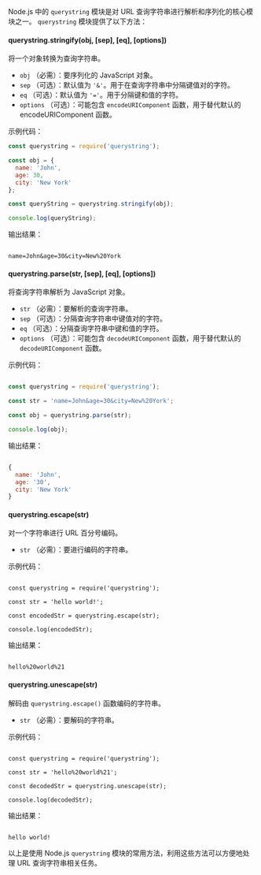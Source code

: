 Node.js 中的 `querystring` 模块是对 URL 查询字符串进行解析和序列化的核心模块之一。 `querystring` 模块提供了以下方法：

#### querystring.stringify(obj, [sep], [eq], [options])

将一个对象转换为查询字符串。

- `obj` （必需）：要序列化的 JavaScript 对象。
- `sep` （可选）：默认值为 `'&'`。用于在查询字符串中分隔键值对的字符。
- `eq` （可选）：默认值为 `'='`。用于分隔键和值的字符。
- `options` （可选）：可能包含 `encodeURIComponent` 函数，用于替代默认的 encodeURIComponent 函数。

示例代码：

```javascript
const querystring = require('querystring');

const obj = {
  name: 'John',
  age: 30,
  city: 'New York'
};

const queryString = querystring.stringify(obj);

console.log(queryString);
```

输出结果：

```

name=John&age=30&city=New%20York
```

#### querystring.parse(str, [sep], [eq], [options])

将查询字符串解析为 JavaScript 对象。

- `str` （必需）：要解析的查询字符串。
- `sep` （可选）：分隔查询字符串中键值对的字符。
- `eq` （可选）：分隔查询字符串中键和值的字符。
- `options` （可选）：可能包含 `decodeURIComponent` 函数，用于替代默认的 `decodeURIComponent` 函数。

示例代码：

```javascript

const querystring = require('querystring');

const str = 'name=John&age=30&city=New%20York';

const obj = querystring.parse(str);

console.log(obj);
```

输出结果：

```javascript

{
  name: 'John',
  age: '30',
  city: 'New York'
}
```

#### querystring.escape(str)

对一个字符串进行 URL 百分号编码。

- `str` （必需）：要进行编码的字符串。

示例代码：

```

const querystring = require('querystring');

const str = 'hello world!';

const encodedStr = querystring.escape(str);

console.log(encodedStr);
```

输出结果：

```

hello%20world%21
```

#### querystring.unescape(str)

解码由 `querystring.escape()` 函数编码的字符串。

- `str` （必需）：要解码的字符串。

示例代码：

```

const querystring = require('querystring');

const str = 'hello%20world%21';

const decodedStr = querystring.unescape(str);

console.log(decodedStr);
```

输出结果：

```

hello world!
```

以上是使用 Node.js `querystring` 模块的常用方法，利用这些方法可以方便地处理 URL 查询字符串相关任务。